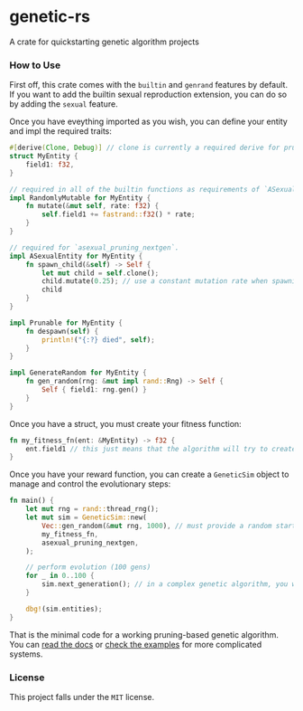 # genetic-rs
A crate for quickstarting genetic algorithm projects

### How to Use
First off, this crate comes with the `builtin` and `genrand` features by default. If you want to add the builtin sexual reproduction extension, you can do so by adding the `sexual` feature.

Once you have eveything imported as you wish, you can define your entity and impl the required traits:

```rust
#[derive(Clone, Debug)] // clone is currently a required derive for pruning nextgens.
struct MyEntity {
    field1: f32,
}

// required in all of the builtin functions as requirements of `ASexualEntity` and `SexualEntity`
impl RandomlyMutable for MyEntity {
    fn mutate(&mut self, rate: f32) {
        self.field1 += fastrand::f32() * rate;
    }
}

// required for `asexual_pruning_nextgen`.
impl ASexualEntity for MyEntity {
    fn spawn_child(&self) -> Self {
        let mut child = self.clone();
        child.mutate(0.25); // use a constant mutation rate when spawning children in pruning algorithms.
        child
    }
}

impl Prunable for MyEntity {
    fn despawn(self) {
        println!("{:?} died", self);
    }
}

impl GenerateRandom for MyEntity {
    fn gen_random(rng: &mut impl rand::Rng) -> Self {
        Self { field1: rng.gen() }
    }
}
```

Once you have a struct, you must create your fitness function:
```rust
fn my_fitness_fn(ent: &MyEntity) -> f32 {
    ent.field1 // this just means that the algorithm will try to create as big a number as possible due to fitness being directly taken from the field.
}
```


Once you have your reward function, you can create a `GeneticSim` object to manage and control the evolutionary steps:

```rust
fn main() {
    let mut rng = rand::thread_rng();
    let mut sim = GeneticSim::new(
        Vec::gen_random(&mut rng, 1000), // must provide a random starting population. size will be preserved in builtin nextgen fns. note that you do not need to specify a type for `Vec::gen_random` because of the input of `my_fitness_fn`.
        my_fitness_fn,
        asexual_pruning_nextgen,
    );

    // perform evolution (100 gens)
    for _ in 0..100 {
        sim.next_generation(); // in a complex genetic algorithm, you will want to utilize `sim.entities` to test them and generate a reward.
    }

    dbg!(sim.entities);
}
```

That is the minimal code for a working pruning-based genetic algorithm. You can [read the docs](https://docs.rs/genetic-rs) or [check the examples](/examples/) for more complicated systems.

### License
This project falls under the `MIT` license.